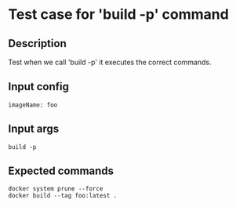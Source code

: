 # Test case for 'build -p' command

## Description

Test when we call 'build -p' it executes the correct commands.

## Input config

    imageName: foo

## Input args

    build -p

## Expected commands

    docker system prune --force
    docker build --tag foo:latest .

